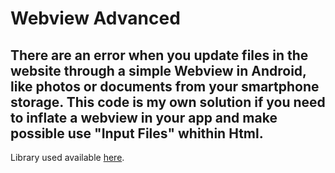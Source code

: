 # Webview Advanced
There are an error when you update files in the website through a simple Webview in Android, like photos or documents from your smartphone storage.
This code is my own solution if you need to inflate a webview in your app and make possible use "Input Files" whithin Html.
---
Library used available [here](https://github.com/delight-im/Android-AdvancedWebView).
